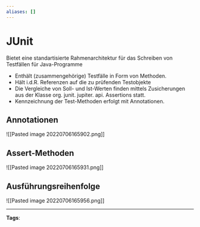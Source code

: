 ```yaml
---
aliases: []
---
```


# JUnit

Bietet eine standartisierte Rahmenarchitektur für das Schreiben von Testfällen für Java-Programme

- Enthält (zusammengehörige) Testfälle in Form von Methoden.
- Hält i.d.R. Referenzen auf die zu prüfenden Testobjekte
- Die Vergleiche von Soll- und Ist-Werten finden mittels Zusicherungen aus der Klasse org. junit. jupiter. api. Assertions statt.
- Kennzeichnung der Test-Methoden erfolgt mit Annotationen.

## Annotationen

![[Pasted image 20220706165902.png]]

## Assert-Methoden

![[Pasted image 20220706165931.png]]

## Ausführungsreihenfolge

![[Pasted image 20220706165956.png]]

---

**Tags**:
